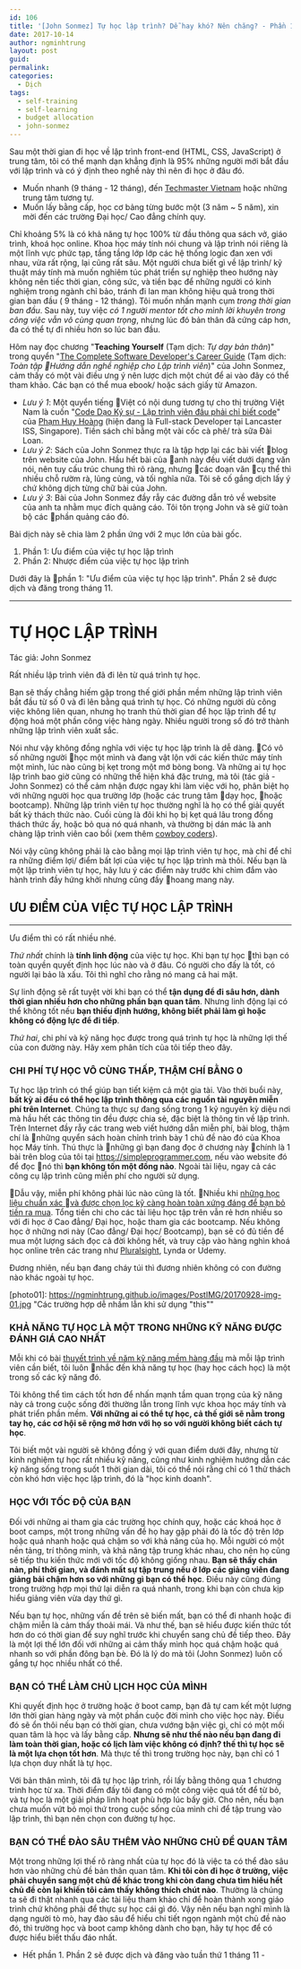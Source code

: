 ```yaml
---
id: 106
title: '[John Sonmez] Tự học lập trình? Dễ hay khó? Nên chăng? - Phần 1/2'
date: 2017-10-14
author: ngminhtrung
layout: post
guid: 
permalink: 
categories:
  - Dịch
tags:
  - self-training
  - self-learning
  - budget allocation
  - john-sonmez
---
```


Sau một thời gian đi học về lập trình front-end (HTML, CSS, JavaScript) ở trung tâm, tôi có thể mạnh dạn khẳng định là 95% những người mới bắt đầu với lập trình và có ý định theo nghề này thì nên đi học ở đâu đó. 
- Muốn nhanh (9 tháng - 12 tháng), đến [Techmaster Vietnam](http://techmaster.vn) hoặc những trung tâm tương tự. 
- Muốn lấy bằng cấp, học cơ bảng từng bước một (3 năm ~ 5 năm), xin mời đến các trường Đại học/ Cao đẳng chính quy. 

Chỉ khoảng 5% là có khả năng tự học 100% từ đầu thông qua sách vở, giáo trình, khoá học online. Khoa học máy tính nói chung và lập trình nói riêng là một lĩnh vực phức tạp, tầng tầng lớp lớp các hệ thống logic đan xen với nhau, vừa rất rộng, lại cũng rất sâu. Một người chưa biết gì về lập trình/ kỹ thuật máy tính mà muốn nghiêm túc phát triển sự nghiệp theo hướng này không nên tiếc thời gian, công sức, và tiền bạc để những người có kinh nghiệm trong ngành chỉ bảo, tránh đi lan man không hiệu quả trong thời gian ban đầu ( 9 tháng - 12 tháng). Tôi muốn nhấn mạnh cụm *trong thời gian ban đầu*. Sau này, tuy việc *có 1 người mentor tốt cho mình lời khuyên trong công việc vẫn vô cùng quan trọng*, nhưng lúc đó bản thân đã cứng cáp hơn, đa có thể tự đi nhiều hơn so lúc ban đầu. 

Hôm nay đọc chương "**Teaching Yourself** (Tạm dịch: *Tự dạy bản thân*)" trong quyển "[The Complete Software Developer's Career Guide](https://www.amazon.com/Complete-Software-Developers-Career-Guide-ebook/dp/B073X6GNJ1) (Tạm dịch: *Toàn tập Hướng dẫn nghề nghiệp cho Lập trình viên*)" của John Sonmez, cảm thấy có một vài điều ưng ý nên lược dịch một chút để ai vào đây có thể tham khảo. Các bạn có thể mua ebook/ hoặc sách giấy từ Amazon.

- *Lưu ý 1*: Một quyển tiếng Việt có nội dung tương tự cho thị trường Việt Nam là cuốn "[Code Dạo Ký sự - Lập trình viên đâu phải chỉ biết code](https://tiki.vn/code-dao-ki-su-p580509.html)" của [Phạm Huy Hoàng](https://toidicodedao.com/about/) (hiện đang là Full-stack Developer tại Lancaster ISS, Singapore). Tiền sách chỉ bằng một vài cốc cà phê/ trà sữa Đài Loan. 
- *Lưu ý 2*: Sách của John Sonmez thực ra là tập hợp lại các bài viết blog trên website của John. Hầu hết bài của anh này đều viết dưới dạng văn nói, nên tuy cấu trúc chung thì rõ ràng, nhưng các đoạn văn cụ thể thì nhiều chỗ rườm rà, lủng củng, và tối nghĩa nữa. Tôi sẽ cố gắng dịch lấy ý chứ không dịch từng chữ bài của John. 
- *Lưu ý 3*: Bài của John Sonmez đầy rẫy các đường dẫn trỏ về website của anh ta nhằm mục đích quảng cáo. Tôi tôn trọng John và sẽ giữ toàn bộ các phần quảng cáo đó. 

Bài dịch này sẽ chia làm 2 phần ứng với 2 mục lớn của bài gốc. 
1. Phần 1: Ưu điểm của việc tự học lập trình
2. Phần 2: Nhược điểm của việc tự học lập trình

Dưới đây là phần 1: "Ưu điểm của việc tự học lập trình". Phần 2 sẽ được dịch và đăng trong tháng 11. 

***

# **TỰ HỌC LẬP TRÌNH**
Tác giả: John Sonmez

Rất nhiều lập trình viên đã đi lên từ quá trình tự học. 

Bạn sẽ thấy chẳng hiếm gặp trong thế giới phần mềm những lập trình viên bắt đầu từ số 0 và đi lên bằng quá trình tự học. Có những người dù công việc không liên quan, nhưng họ tranh thủ thời gian để học lập trình để tự động hoá một phần công việc hàng ngày. Nhiều người trong số đó trở thành những lập trình viên xuất sắc. 

Nói như vậy không đồng nghĩa với việc tự học lập trình là dễ dàng. Có vô số những người học một mình và đang vật lộn với các kiến thức máy tính một mình, lúc nào cũng bị kẹt trong một mớ bòng bong. Và những ai tự học lập trình bao giờ cũng có những thể hiện khá đặc trưng, mà tôi (tác giả - John Sonmez) có thể cảm nhận được ngay khi làm việc với họ, phân biệt họ với những người học qua trường lớp (hoặc các trung tâm dạy học, hoặc bootcamp). Những lập trình viên tự học thường nghĩ là họ có thể giải quyết bất kỳ thách thức nào. Cuối cùng là đôi khi họ bị kẹt quá lâu trong đống thách thức ấy, hoặc bỏ qua nó quá nhanh, và thường bị dán mác là anh chàng lập trình viên cao bồi (xem thêm [cowboy coders](http://wiki.c2.com/?CowboyCoder)). 

Nói vậy cũng không phải là cào bằng mọi lập trình viên tự học, mà chỉ để chỉ ra những điểm lợi/ điểm bất lợi của việc tự học lập trình mà thôi. Nếu bạn là một lập trình viên tự học, hãy lưu ý các điểm này trước khi chìm đắm vào hành trình đầy hứng khởi nhưng cũng đầy hoang mang này. 

## ƯU ĐIỂM CỦA VIỆC TỰ HỌC LẬP TRÌNH
***

Ưu điểm thì có rất nhiều nhé. 

*Thứ nhất* chính là **tính linh động** của việc tự học. Khi bạn tự học thì bạn có toàn quyền quyết định học lúc nào và ở đâu. Có người cho đấy là tốt, có người lại bảo là xấu. Tôi thì nghĩ cho rằng nó mang cả hai mặt. 

Sự linh động sẽ rất tuyệt vời khi bạn có thể **tận dụng để đi sâu hơn, dành thời gian nhiều hơn cho những phần bạn quan tâm**. Nhưng linh động lại có thể không tốt nếu **bạn thiếu định hướng, không biết phải làm gì hoặc không có động lực để đi tiếp**. 

*Thứ hai*, chi phí và kỹ năng học được trong quá trình tự học là những lợi thế của con đường này. Hãy xem phân tích của tôi tiếp theo đây. 

### CHI PHÍ TỰ HỌC VÔ CÙNG THẤP, THẬM CHÍ BẰNG 0

Tự học lập trình có thể giúp bạn tiết kiệm cả một gia tài. Vào thời buổi này, **bất kỳ ai đều có thể học lập trình thông qua các nguồn tài nguyên miễn phí trên Internet**. Chúng ta thực sự đang sống trong 1 kỷ nguyên kỳ diệu nơi mà hầu hết các thông tin đều được chia sẻ, đặc biệt là thông tin về lập trình. Trên Internet đầy rẫy các trang web viết hướng dẫn miễn phí, bài blog, thậm chí là những quyển sách hoàn chỉnh trình bày 1 chủ đề nào đó của Khoa học Máy tính. Thú thực là những gì bạn đang đọc ở chương này chính là 1 bài trên blog của tôi tại https://simpleprogrammer.com, nếu vào website đó để đọc nó thì **bạn không tốn một đồng nào**. Ngoài tài liệu, ngay cả các công cụ lập trình cũng miễn phí cho người sử dụng. 

Dẫu vậy, miễn phí không phải lúc nào cũng là tốt. Nhiều khi [những học liệu chuẩn xác và được chọn lọc kỹ càng hoàn toàn xứng đáng để bạn bỏ tiền ra mua](https://simpleprogrammer.com/products/careerguide/links/?utm_source=careerguide&utm_medium=book&utm_campaign=chapter-9&utm_content=personal#chapter-9). Tổng tiền chi cho các tài liệu học tập trên vẫn rẻ hơn nhiều so với đi học ở Cao đẳng/ Đại học, hoặc tham gia các bootcamp. Nếu không học ở những nơi này (Cao đẳng/ Đại học/ Bootcamp), bạn sẽ có đủ tiền để mua một lượng sách đọc cả đời không hết, và truy cập vào hàng nghìn khoá học online trên các trang như [Pluralsight](https://simpleprogrammer.com/cg9-pluralsight), Lynda or Udemy.

Đương nhiên, nếu bạn đang cháy túi thì đương nhiên không có con đường nào khác ngoài tự học.

[photo01]: https://ngminhtrung.github.io/images/PostIMG/20170928-img-01.jpg "Các trường hợp dễ nhầm lẫn khi sử dụng "this""

### KHẢ NĂNG TỰ HỌC LÀ MỘT TRONG NHỮNG KỸ NĂNG ĐƯỢC ĐÁNH GIÁ CAO NHẤT

Mỗi khi có bài [thuyết trình về năm kỹ năng mềm hàng đầu](https://simpleprogrammer.com/cg9-softskills) mà mỗi lập trình viên cần biết, tôi luôn nhắc đến khả năng tự học (hay học cách học) là một trong số các kỹ năng đó. 

Tôi không thể tìm cách tốt hơn để nhấn mạnh tầm quan trọng của kỹ năng này cả trong cuộc sống đời thường lẫn trong lĩnh vực khoa học máy tính và phát triển phần mềm. **Với những ai có thể tự học, cả thế giới sẽ nằm trong tay họ, các cơ hội sẽ rộng mở hơn với họ so với người không biết cách tự học**. 

Tôi biết một vài người sẽ không đồng ý với quan điểm dưới đây, nhưng từ kinh nghiệm tự học rất nhiều kỹ năng, cũng như kinh nghiệm hướng dẫn các kỹ năng sống trong suốt 1 thời gian dài, tôi có thể nói rằng chỉ có 1 thử thách còn khó hơn việc học lập trình, đó là "học kinh doanh". 

### HỌC VỚI TỐC ĐỘ CỦA BẠN

Đối với những ai tham gia các trường học chính quy, hoặc các khoá học ở boot camps, một trong những vấn đề họ hay gặp phải đó là tốc độ trên lớp hoặc quá nhanh hoặc quá chậm so với khả năng của họ. Mỗi người có một nền tảng, trí thông minh, và khả năng tập trung khác nhau, cho nên họ cũng sẽ tiếp thu kiến thức mới với tốc độ không giống nhau. **Bạn sẽ thấy chán nản, phí thời gian, và đánh mất sự tập trung nếu ở lớp các giảng viên đang giảng bải chậm hơn so với những gì bạn có thể học**. Điều này cũng đúng trong trường hợp mọi thứ lại diễn ra quá nhanh, trong khi bạn còn chưa kịp hiểu giảng viên vừa dạy thứ gì. 

Nếu bạn tự học, những vấn đề trên sẽ biến mất, bạn có thể đi nhanh hoặc đi chậm miễn là cảm thấy thoải mái. Và như thế, bạn sẽ hiểu được kiến thức tốt hơn do có thời gian để suy nghĩ trước khi chuyển sang chủ đề tiếp theo. Đây là một lợi thế lớn đối với những ai cảm thấy mình học quá chậm hoặc quá nhanh so với phần đông bạn bè. Đó là lý do mà tôi (John Sonmez) luôn cố gắng tự học nhiều nhất có thể. 

### BẠN CÓ THỂ LÀM CHỦ LỊCH HỌC CỦA MÌNH

Khi quyết định học ở trường hoặc ở boot camp, bạn đã tự cam kết một lượng lớn thời gian hàng ngày và một phần cuộc đời mình cho việc học này. Điều đó sẽ ổn thôi nếu bạn có thời gian, chưa vướng bận việc gì, chỉ có một mối quan tâm là học và lấy bằng cấp. **Nhưng sẽ như thế nào nếu bạn đang đi làm toàn thời gian, hoặc có lịch làm việc không có định? thế thì tự học sẽ là một lựa chọn tốt hơn**. Mà thực tế thì trong trường học này, bạn chỉ có 1 lựa chọn duy nhất là tự học. 

Với bản thân mình, tôi đã tự học lập trình, rồi lấy bằng thông qua 1 chương trình học từ xa. Thời điểm đấy tôi đang có một công việc quá tốt để từ bỏ, và tự học là một giải pháp linh hoạt phù hợp lúc bấy giờ. Cho nên, nếu bạn chưa muốn vứt bỏ mọi thứ trong cuộc sống của mình chỉ để tập trung vào lập trình, thì bạn nên chọn con đường tự học. 

### BẠN CÓ THỂ ĐÀO SÂU THÊM VÀO NHỮNG CHỦ ĐỀ QUAN TÂM

Một trong những lợi thế rõ ràng nhất của tự học đó là việc ta có thể đào sâu hơn vào những chủ đề bản thân quan tâm. **Khi tôi còn đi học ở trường, việc phải chuyển sang một chủ đề khác trong khi còn đang chưa tìm hiểu hết chủ đề còn lại khiến tôi cảm thấy không thích chút nào**. Thường là chúng ta sẽ đi thật nhanh qua các tài liệu tham khảo chỉ để hoàn thành xong giáo trình chứ không phải để thực sự học cái gì đó. Vậy nên nếu bạn nghĩ mình là dạng người tò mò, hay đào sâu để hiểu chi tiết ngọn ngành một chủ đề nào đó, thì trường học và boot camp không dành cho bạn, hãy tự học để có được hiểu biết thấu đáo nhất. 


- Hết phần 1. Phần 2 sẽ được dịch và đăng vào tuần thứ 1 tháng 11 -